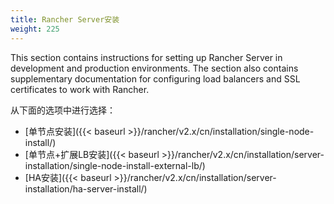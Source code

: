 ```yaml
---
title: Rancher Server安装
weight: 225
---
```


This section contains instructions for setting up Rancher Server in development and production environments. The section also contains supplementary documentation for configuring load balancers and SSL certificates to work with Rancher.

从下面的选项中进行选择：

- [单节点安装]({{< baseurl >}}/rancher/v2.x/cn/installation/single-node-install/)
- [单节点+扩展LB安装]({{< baseurl >}}/rancher/v2.x/cn/installation/server-installation/single-node-install-external-lb/)
- [HA安装]({{< baseurl >}}/rancher/v2.x/cn/installation/server-installation/ha-server-install/)
